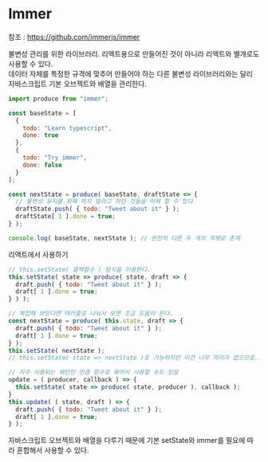 # Immer

참조 : https://github.com/immerjs/immer

불변성 관리를 위한 라이브러리. 리액트용으로 만들어진 것이 아니라 리액트와 별개로도 사용할 수 있다.  
데이터 자체를 특정한 규격에 맞추어 만들어야 하는 다른 불변성 라이브러리와는 달리 자바스크립트 기본 오브젝트와 배열을 관리한다.

```javascript
import produce from "immer";

const baseState = [
  {
    todo: "Learn typescript",
    done: true
  },
  {
    todo: "Try immer",
    done: false
  }
];

const nextState = produce( baseState, draftState => {
  // 불변성 유지를 위해 하지 말라고 하던 것들을 이제 할 수 있다
  draftState.push( { todo: "Tweet about it" } );
  draftState[ 1 ].done = true;
} );

console.log( baseState, nextState ); // 완전히 다른 두 개의 객체로 존재
```

리액트에서 사용하기

```javascript
// this.setState( 콜백함수 ) 방식을 이용한다.
this.setState( state => produce( state, draft => {
  draft.push( { todo: "Tweet about it" } );
  draft[ 1 ].done = true;
} ) );

// 복잡해 보인다면 여러줄로 나눠서 보면 조금 도움이 된다.
const nextState = produce( this.state, draft => {
  draft.push( { todo: "Tweet about it" } );
  draft[ 1 ].done = true;
} );
this.setState( nextState );
// this.setState( state => nextState )도 가능하지만 이건 너무 의미가 없으므로..

// 자주 사용되는 패턴인 만큼 함수로 묶어서 사용할 수도 있음
update = ( producer, callback ) => {
  this.setState( state => produce( state, producer ), callback );
}
this.update( ( state, draft ) => {
  draft.push( { todo: "Tweet about it" } );
  draft[ 1 ].done = true;
} );
```

자바스크립트 오브젝트와 배열을 다루기 때문에 기본 setState와 immer를 필요에 따라 혼합해서 사용할 수 있다.